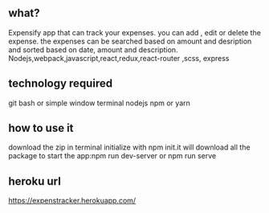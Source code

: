 ## what?
Expensify app that can track your expenses. you can add , edit or delete the expense. the expenses can be searched based on amount and desription and sorted based on date, amount and description.
Nodejs,webpack,javascript,react,redux,react-router ,scss, express
## technology required
git bash or simple window terminal
nodejs
npm or yarn

## how to use it
download the zip
in terminal initialize with npm init.it will download all the package
to start the app:npm run dev-server or npm run serve

## heroku url
https://expenstracker.herokuapp.com/